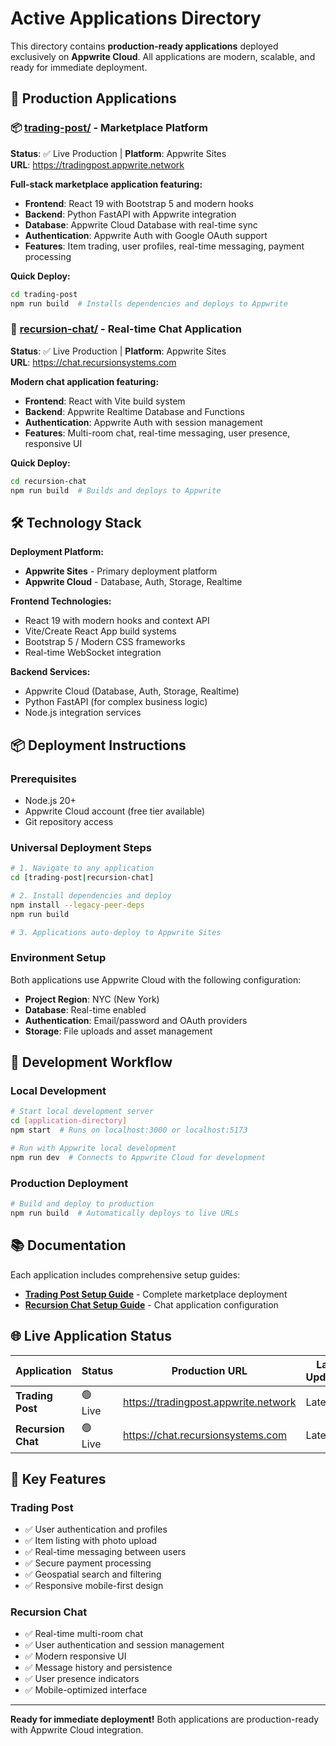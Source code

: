 # Active Applications Directory

This directory contains **production-ready applications** deployed exclusively on **Appwrite Cloud**. All applications are modern, scalable, and ready for immediate deployment.

## 🚀 Production Applications

### 📦 [trading-post/](trading-post/) - Marketplace Platform
**Status**: ✅ Live Production | **Platform**: Appwrite Sites  
**URL**: https://tradingpost.appwrite.network

**Full-stack marketplace application featuring:**
- **Frontend**: React 19 with Bootstrap 5 and modern hooks
- **Backend**: Python FastAPI with Appwrite integration  
- **Database**: Appwrite Cloud Database with real-time sync
- **Authentication**: Appwrite Auth with Google OAuth support
- **Features**: Item trading, user profiles, real-time messaging, payment processing

**Quick Deploy:**
```bash
cd trading-post
npm run build  # Installs dependencies and deploys to Appwrite
```

### 💬 [recursion-chat/](recursion-chat/) - Real-time Chat Application  
**Status**: ✅ Live Production | **Platform**: Appwrite Sites  
**URL**: https://chat.recursionsystems.com

**Modern chat application featuring:**
- **Frontend**: React with Vite build system
- **Backend**: Appwrite Realtime Database and Functions
- **Authentication**: Appwrite Auth with session management
- **Features**: Multi-room chat, real-time messaging, user presence, responsive UI

**Quick Deploy:**
```bash
cd recursion-chat  
npm run build  # Builds and deploys to Appwrite
```

## 🛠️ Technology Stack

**Deployment Platform:**
- **Appwrite Sites** - Primary deployment platform
- **Appwrite Cloud** - Database, Auth, Storage, Realtime

**Frontend Technologies:**
- React 19 with modern hooks and context API
- Vite/Create React App build systems
- Bootstrap 5 / Modern CSS frameworks
- Real-time WebSocket integration

**Backend Services:**
- Appwrite Cloud (Database, Auth, Storage, Realtime)
- Python FastAPI (for complex business logic)
- Node.js integration services

## 📦 Deployment Instructions

### Prerequisites
- Node.js 20+
- Appwrite Cloud account (free tier available)
- Git repository access

### Universal Deployment Steps
```bash
# 1. Navigate to any application
cd [trading-post|recursion-chat]

# 2. Install dependencies and deploy
npm install --legacy-peer-deps
npm run build

# 3. Applications auto-deploy to Appwrite Sites
```

### Environment Setup
Both applications use Appwrite Cloud with the following configuration:
- **Project Region**: NYC (New York)  
- **Database**: Real-time enabled
- **Authentication**: Email/password and OAuth providers
- **Storage**: File uploads and asset management

## 🔧 Development Workflow

### Local Development
```bash
# Start local development server
cd [application-directory]
npm start  # Runs on localhost:3000 or localhost:5173

# Run with Appwrite local development
npm run dev  # Connects to Appwrite Cloud for development
```

### Production Deployment
```bash
# Build and deploy to production
npm run build  # Automatically deploys to live URLs
```

## 📚 Documentation

Each application includes comprehensive setup guides:

- **[Trading Post Setup Guide](trading-post/README.md)** - Complete marketplace deployment
- **[Recursion Chat Setup Guide](recursion-chat/README.md)** - Chat application configuration

## 🌐 Live Application Status

| Application | Status | Production URL | Last Updated |
|-------------|---------|----------------|--------------|
| **Trading Post** | 🟢 Live | https://tradingpost.appwrite.network | Latest |
| **Recursion Chat** | 🟢 Live | https://chat.recursionsystems.com | Latest |

## 🎯 Key Features

### Trading Post
- ✅ User authentication and profiles
- ✅ Item listing with photo upload
- ✅ Real-time messaging between users
- ✅ Secure payment processing
- ✅ Geospatial search and filtering
- ✅ Responsive mobile-first design

### Recursion Chat  
- ✅ Real-time multi-room chat
- ✅ User authentication and session management
- ✅ Modern responsive UI
- ✅ Message history and persistence
- ✅ User presence indicators
- ✅ Mobile-optimized interface

---

**Ready for immediate deployment!** Both applications are production-ready with Appwrite Cloud integration.